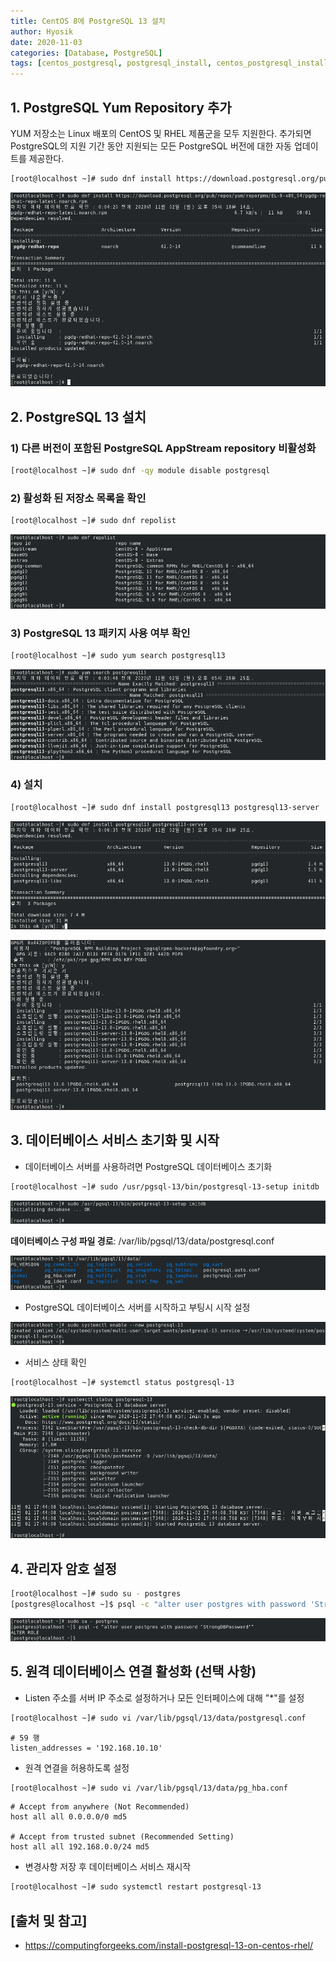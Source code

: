 ```yaml
---
title: CentOS 8에 PostgreSQL 13 설치
author: Hyosik
date: 2020-11-03
categories: [Database, PostgreSQL]
tags: [centos_postgresql, postgresql_install, centos_postgresql_install, posrgresql, postgresql_설치, centos8_postgresql13_install]
---
```


## 1. PostgreSQL Yum Repository 추가
YUM 저장소는 Linux 배포의 CentOS 및 RHEL 제품군을 모두 지원한다. 추가되면 PostgreSQL의 지원 기간 동안 지원되는 모든 PostgreSQL 버전에 대한 자동 업데이트를 제공한다.

```bash
[root@localhost ~]# sudo dnf install https://download.postgresql.org/pub/repos/yum/reporpms/EL-8-x86_64/pgdg-redhat-repo-latest.noarch.rpm
```

![img001](/assets/img/2020-11-03-install-postgresql-on-centos/img001.png)

## 2. PostgreSQL 13 설치

### 1) 다른 버전이 포함된 PostgreSQL AppStream repository 비활성화

```bash
[root@localhost ~]# sudo dnf -qy module disable postgresql
```

### 2) 활성화 된 저장소 목록을 확인

```bash
[root@localhost ~]# sudo dnf repolist
```

![img002](/assets/img/2020-11-03-install-postgresql-on-centos/img002.png)

### 3) PostgreSQL 13 패키지 사용 여부 확인

```bash
[root@localhost ~]# sudo yum search postgresql13
```

![img003](/assets/img/2020-11-03-install-postgresql-on-centos/img003.png)

### 4) 설치

```bash
[root@localhost ~]# sudo dnf install postgresql13 postgresql13-server
```

![img004](/assets/img/2020-11-03-install-postgresql-on-centos/img004.png)

![img005](/assets/img/2020-11-03-install-postgresql-on-centos/img005.png)

## 3. 데이터베이스 서비스 초기화 및 시작

* 데이터베이스 서버를 사용하려면 PostgreSQL 데이터베이스 초기화

```bash
[root@localhost ~]# sudo /usr/pgsql-13/bin/postgresql-13-setup initdb
```

![img006](/assets/img/2020-11-03-install-postgresql-on-centos/img006.png)

**데이터베이스 구성 파일 경로**:  /var/lib/pgsql/13/data/postgresql.conf

![img007](/assets/img/2020-11-03-install-postgresql-on-centos/img007.png)

* PostgreSQL 데이터베이스 서버를 시작하고 부팅시 시작 설정

![img008](/assets/img/2020-11-03-install-postgresql-on-centos/img008.png)

* 서비스 상태 확인

```bash
[root@localhost ~]# systemctl status postgresql-13
```

![img009](/assets/img/2020-11-03-install-postgresql-on-centos/img009.png)

## 4. 관리자 암호 설정

```bash
[root@localhost ~]# sudo su - postgres
[postgres@localhost ~]$ psql -c "alter user postgres with password 'StrongDBPassword'"
```

![img010](/assets/img/2020-11-03-install-postgresql-on-centos/img010.png)

## 5. 원격 데이터베이스 연결 활성화 (선택 사항)

* Listen 주소를 서버 IP 주소로 설정하거나 모든 인터페이스에 대해 "*"를 설정

```bash
[root@localhost ~]# sudo vi /var/lib/pgsql/13/data/postgresql.conf
```

```text
# 59 행
listen_addresses = '192.168.10.10'
```

* 원격 연결을 허용하도록 설정

```bash
[root@localhost ~]# sudo vi /var/lib/pgsql/13/data/pg_hba.conf
```

```text
# Accept from anywhere (Not Recommended)
host all all 0.0.0.0/0 md5

# Accept from trusted subnet (Recommended Setting)
host all all 192.168.0.0/24 md5
```

* 변경사항 저장 후 데이터베이스 서비스 재시작

```bash
[root@localhost ~]# sudo systemctl restart postgresql-13
```

## [출처 및 참고]
* <https://computingforgeeks.com/install-postgresql-13-on-centos-rhel/>

